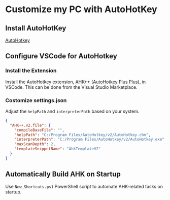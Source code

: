 # Customize my PC with AutoHotKey

## Install AutoHotKey

[AutoHotkey](https://www.autohotkey.com/)

## Configure VSCode for AutoHotkey

### Install the Extension

Install the AutoHotkey extension, [AHK++ (AutoHotkey Plus Plus)](https://marketplace.visualstudio.com/items?itemName=mark-wiemer.vscode-autohotkey-plus-plus), in VSCode. This can be done from the Visual Studio Marketplace.

### Costomize settings.json

Adjust the `helpPath` and `interpreterPath` based on your system.

```json:./vscode/settings.json
{
  "AHK++.v2.file": {
    "compileBaseFile": "",
    "helpPath": "C:/Program Files/AutoHotkey/v2/AutoHotkey.chm",
    "interpreterPath": "C:/Program Files/AutoHotkey/v2/AutoHotkey.exe",
    "maxScanDepth": 2,
    "templateSnippetName": "AhkTemplateV2"
  }
}
```

## Automatically Build AHK on Startup

Use `New_Shortcuts.ps1` PowerShell script to automate AHK-related tasks on startup.
